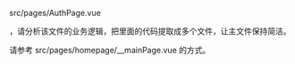 src/pages/AuthPage.vue

，请分析该文件的业务逻辑，把里面的代码提取成多个文件，让主文件保持简洁。

请参考 src/pages/homepage/__mainPage.vue 的方式。
